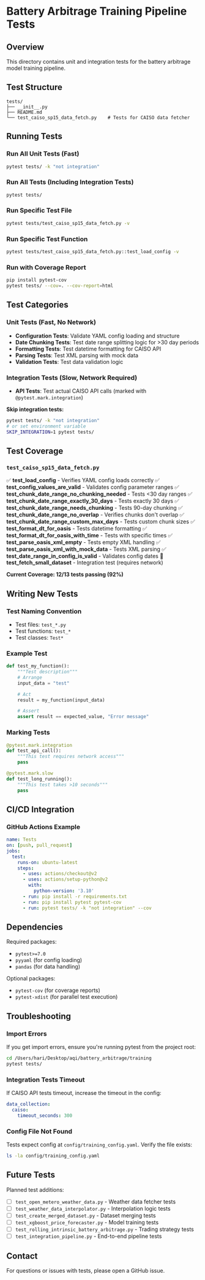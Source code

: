 # Battery Arbitrage Training Pipeline Tests

## Overview

This directory contains unit and integration tests for the battery arbitrage model training pipeline.

## Test Structure

```
tests/
├── __init__.py
├── README.md
└── test_caiso_sp15_data_fetch.py    # Tests for CAISO data fetcher
```

## Running Tests

### Run All Unit Tests (Fast)

```bash
pytest tests/ -k "not integration"
```

### Run All Tests (Including Integration Tests)

```bash
pytest tests/
```

### Run Specific Test File

```bash
pytest tests/test_caiso_sp15_data_fetch.py -v
```

### Run Specific Test Function

```bash
pytest tests/test_caiso_sp15_data_fetch.py::test_load_config -v
```

### Run with Coverage Report

```bash
pip install pytest-cov
pytest tests/ --cov=. --cov-report=html
```

## Test Categories

### Unit Tests (Fast, No Network)

- **Configuration Tests**: Validate YAML config loading and structure
- **Date Chunking Tests**: Test date range splitting logic for >30 day periods
- **Formatting Tests**: Test datetime formatting for CAISO API
- **Parsing Tests**: Test XML parsing with mock data
- **Validation Tests**: Test data validation logic

### Integration Tests (Slow, Network Required)

- **API Tests**: Test actual CAISO API calls (marked with `@pytest.mark.integration`)

**Skip integration tests:**
```bash
pytest tests/ -k "not integration"
# or set environment variable
SKIP_INTEGRATION=1 pytest tests/
```

## Test Coverage

### `test_caiso_sp15_data_fetch.py`

✅ **test_load_config** - Verifies YAML config loads correctly
✅ **test_config_values_are_valid** - Validates config parameter ranges
✅ **test_chunk_date_range_no_chunking_needed** - Tests <30 day ranges
✅ **test_chunk_date_range_exactly_30_days** - Tests exactly 30 days
✅ **test_chunk_date_range_needs_chunking** - Tests 90-day chunking
✅ **test_chunk_date_range_no_overlap** - Verifies chunks don't overlap
✅ **test_chunk_date_range_custom_max_days** - Tests custom chunk sizes
✅ **test_format_dt_for_oasis** - Tests datetime formatting
✅ **test_format_dt_for_oasis_with_time** - Tests with specific times
✅ **test_parse_oasis_xml_empty** - Tests empty XML handling
✅ **test_parse_oasis_xml_with_mock_data** - Tests XML parsing
✅ **test_date_range_in_config_is_valid** - Validates config dates
🔶 **test_fetch_small_dataset** - Integration test (requires network)

**Current Coverage: 12/13 tests passing (92%)**

## Writing New Tests

### Test Naming Convention

- Test files: `test_*.py`
- Test functions: `test_*`
- Test classes: `Test*`

### Example Test

```python
def test_my_function():
    """Test description"""
    # Arrange
    input_data = "test"

    # Act
    result = my_function(input_data)

    # Assert
    assert result == expected_value, "Error message"
```

### Marking Tests

```python
@pytest.mark.integration
def test_api_call():
    """This test requires network access"""
    pass

@pytest.mark.slow
def test_long_running():
    """This test takes >10 seconds"""
    pass
```

## CI/CD Integration

### GitHub Actions Example

```yaml
name: Tests
on: [push, pull_request]
jobs:
  test:
    runs-on: ubuntu-latest
    steps:
      - uses: actions/checkout@v2
      - uses: actions/setup-python@v2
        with:
          python-version: '3.10'
      - run: pip install -r requirements.txt
      - run: pip install pytest pytest-cov
      - run: pytest tests/ -k "not integration" --cov
```

## Dependencies

Required packages:
- `pytest>=7.0`
- `pyyaml` (for config loading)
- `pandas` (for data handling)

Optional packages:
- `pytest-cov` (for coverage reports)
- `pytest-xdist` (for parallel test execution)

## Troubleshooting

### Import Errors

If you get import errors, ensure you're running pytest from the project root:

```bash
cd /Users/hari/Desktop/aqi/battery_arbitrage/training
pytest tests/
```

### Integration Tests Timeout

If CAISO API tests timeout, increase the timeout in the config:

```yaml
data_collection:
  caiso:
    timeout_seconds: 300
```

### Config File Not Found

Tests expect config at `config/training_config.yaml`. Verify the file exists:

```bash
ls -la config/training_config.yaml
```

## Future Tests

Planned test additions:

- [ ] `test_open_metero_weather_data.py` - Weather data fetcher tests
- [ ] `test_weather_data_interpolator.py` - Interpolation logic tests
- [ ] `test_create_merged_dataset.py` - Dataset merging tests
- [ ] `test_xgboost_price_forecaster.py` - Model training tests
- [ ] `test_rolling_intrinsic_battery_arbitrage.py` - Trading strategy tests
- [ ] `test_integration_pipeline.py` - End-to-end pipeline tests

## Contact

For questions or issues with tests, please open a GitHub issue.

